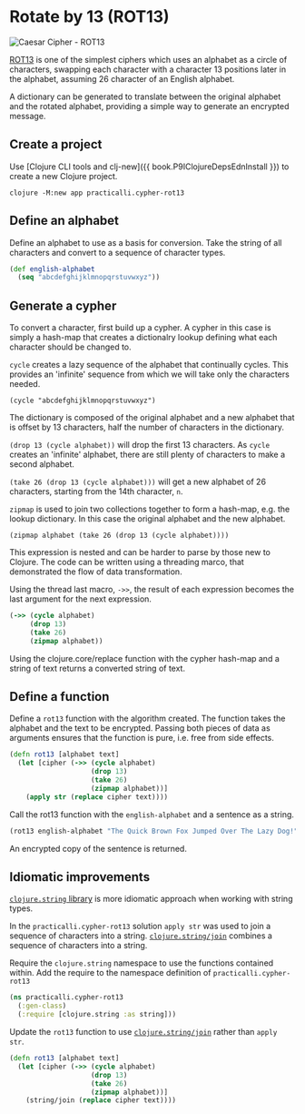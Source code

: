 # Rotate by 13 (ROT13)

![Caesar Cipher - ROT13](/images/caesar-cipher-rot13.png)

[ROT13](https://en.wikipedia.org/wiki/ROT13) is one of the simplest ciphers which uses an alphabet as a circle of characters, swapping each character with a character 13 positions later in the alphabet, assuming 26 character of an English alphabet.

A dictionary can be generated to translate between the original alphabet and the rotated alphabet, providing a simple way to generate an encrypted message.


## Create a project
Use [Clojure CLI tools and clj-new]({{ book.P9IClojureDepsEdnInstall }}) to create a new Clojure project.

```shell
clojure -M:new app practicalli.cypher-rot13
```


## Define an alphabet
Define an alphabet to use as a basis for conversion.  Take the string of all characters and convert to a sequence of character types.

```clojure
(def english-alphabet
  (seq "abcdefghijklmnopqrstuvwxyz"))
```

## Generate a cypher
To convert a character, first build up a cypher.  A cypher in this case is simply a hash-map that creates a dictionalry lookup defining what each character should be changed to.

`cycle` creates a lazy sequence of the alphabet that continually cycles.  This provides an 'infinite' sequence from which we will take only the characters needed.

```
(cycle "abcdefghijklmnopqrstuvwxyz")
```

The dictionary is composed of the original alphabet and a new alphabet that is offset by 13 characters, half the number of characters in the dictionary.

`(drop 13 (cycle alphabet))`  will drop the first 13 characters.  As `cycle` creates an 'infinite' alphabet, there are still plenty of characters to make a second alphabet.

`(take 26 (drop 13 (cycle alphabet)))` will get a new alphabet of 26 characters, starting from the 14th character, `n`.

`zipmap` is used to join two collections together to form a hash-map, e.g. the lookup dictionary. In this case the original alphabet and the new alphabet.

`(zipmap alphabet (take 26 (drop 13 (cycle alphabet))))`

This expression is nested and can be harder to parse by those new to Clojure.  The code can be written using a threading marco, that demonstrated the flow of data transformation.

Using the thread last macro, `->>`, the result of each expression becomes the last argument for the next expression.

```clojure
(->> (cycle alphabet)
     (drop 13)
     (take 26)
     (zipmap alphabet))
```

Using the clojure.core/replace function with the cypher hash-map and a string of text returns a converted string of text.

## Define a function
Define a `rot13` function with the algorithm created.  The function takes the alphabet and the text to be encrypted.  Passing both pieces of data as arguments ensures that the function is pure, i.e. free from side effects.

```clojure
(defn rot13 [alphabet text]
  (let [cipher (->> (cycle alphabet)
                    (drop 13)
                    (take 26)
                    (zipmap alphabet))]
    (apply str (replace cipher text))))
```

Call the rot13 function with the `english-alphabet` and a sentence as a string.

```clojure
(rot13 english-alphabet "The Quick Brown Fox Jumped Over The Lazy Dog!")
```

An encrypted copy of the sentence is returned.


## Idiomatic improvements
[`clojure.string` library](https://clojuredocs.org/clojure.string/join) is more idiomatic approach when working with string types.

In the `practicalli.cypher-rot13` solution `apply str` was used to join a sequence of characters into a string.  [`clojure.string/join`](https://clojuredocs.org/clojure.string/join) combines a sequence of characters into a string.

Require the `clojure.string` namespace to use the functions contained within.  Add the require to the namespace definition of `practicalli.cypher-rot13`

```clojure
(ns practicalli.cypher-rot13
  (:gen-class)
  (:require [clojure.string :as string]))
```

Update the `rot13` function to use [`clojure.string/join`](https://clojuredocs.org/clojure.string/join) rather than `apply str`.

```clojure
(defn rot13 [alphabet text]
  (let [cipher (->> (cycle alphabet)
                    (drop 13)
                    (take 26)
                    (zipmap alphabet))]
    (string/join (replace cipher text))))
```



<!-- ## Upper and Lowercase cypher -->


<!-- ```clojure -->
<!-- (def english-alphabet -->
<!--   (into #{} "abcdefghijklmnopqrstuvwxyzABCDEFGHIJKLMNOPQRSTUVWXYZ")) -->

<!-- ``` -->

<!-- Using the `clojure.comre/map` function -->


<!-- Create a Clojure set with the lower and uppercase characters of the English alphabet -->

<!-- ```clojure -->
<!-- (def english-alphabet -->
<!--   (into #{} "abcdefghijklmnopqrstuvwxyzABCDEFGHIJKLMNOPQRSTUVWXYZ")) -->

<!-- (defn rot13 [alphabet xs] -->
<!--   (let [combinations (->> (cycle alphabet) (drop 26) (take 52) (zipmap alphabet))] -->
<!--     (apply str (map #(combinations % %) xs)))) -->

<!-- (rot13 english-alphabet "The Quick Brown Fox Jumped Over The Lazy Dog!") -->
<!-- ``` -->


<!-- ```clojure -->
<!-- (let [a (int \a) m (int \m) A (int \A) M (int \M) -->
<!--       n (int \n) z (int \z) N (int \N) Z (int \Z)] -->
<!--   (defn rot-13 [^Character c] -->
<!--     (char (let [i (int c)] -->
<!--       (cond-> i -->
<!--         (or (<= a i m) (<= A i M)) (+ 13) -->
<!--         (or (<= n i z) (<= N i Z)) (- 13)))))) -->

<!-- (apply str (map rot-13 "The Quick Brown Fox Jumped Over The Lazy Dog!")) -->

<!-- ``` -->
